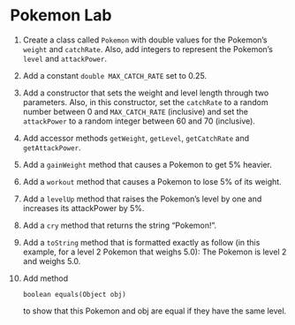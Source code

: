 # Pokemon Lab

1.	Create a class called ```Pokemon``` with double values for the Pokemon’s ```weight``` and ```catchRate```. Also, add integers to represent the Pokemon’s ```level``` and ```attackPower```.
2.	Add a constant ```double MAX_CATCH_RATE``` set to 0.25.
3.	Add a constructor that sets the weight and level length through two parameters.  Also, in this constructor, set the ```catchRate``` to a random number between 0 and ```MAX_CATCH_RATE``` (inclusive) and set the ```attackPower``` to a random integer between 60 and 70 (inclusive).
4.	Add accessor methods ```getWeight```, ```getLevel```, ```getCatchRate``` and ```getAttackPower```.
5.	Add a ```gainWeight``` method that causes a Pokemon to get 5% heavier.  
6.	Add a ```workout``` method that causes a Pokemon to lose 5% of its weight.  
7.	Add a ```levelUp``` method that raises the Pokemon’s level by one and increases its attackPower by 5%.  
8.	Add a ```cry``` method that returns the string “Pokemon!”.  
9.	Add a ```toString``` method that is formatted exactly as follow (in this example, for a level 2 Pokemon that weighs 5.0): 
The Pokemon is level 2 and weighs 5.0.
10.	Add method 

        boolean equals(Object obj) 
        
    to show that this Pokemon and obj are equal if they have the same level.


